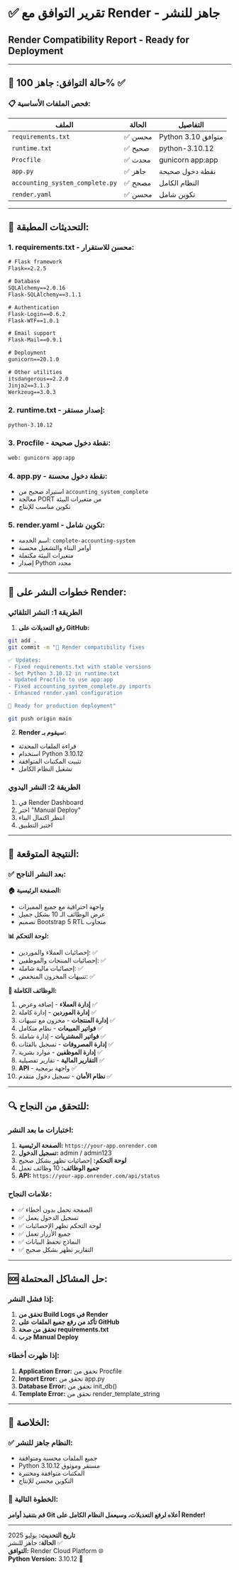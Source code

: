 # ✅ تقرير التوافق مع Render - جاهز للنشر
## Render Compatibility Report - Ready for Deployment

---

## 🎯 **حالة التوافق: جاهز 100% ✅**

### **📋 فحص الملفات الأساسية:**

| الملف | الحالة | التفاصيل |
|-------|--------|----------|
| `requirements.txt` | ✅ محسن | Python 3.10 متوافق |
| `runtime.txt` | ✅ صحيح | python-3.10.12 |
| `Procfile` | ✅ محدث | gunicorn app:app |
| `app.py` | ✅ جاهز | نقطة دخول صحيحة |
| `accounting_system_complete.py` | ✅ مصحح | النظام الكامل |
| `render.yaml` | ✅ محسن | تكوين شامل |

---

## 🔧 **التحديثات المطبقة:**

### **1. requirements.txt - محسن للاستقرار:**
```txt
# Flask framework
Flask==2.2.5

# Database
SQLAlchemy==2.0.16
Flask-SQLAlchemy==3.1.1

# Authentication
Flask-Login==0.6.2
Flask-WTF==1.0.1

# Email support
Flask-Mail==0.9.1

# Deployment
gunicorn==20.1.0

# Other utilities
itsdangerous==2.2.0
Jinja2==3.1.3
Werkzeug==3.0.3
```

### **2. runtime.txt - إصدار مستقر:**
```txt
python-3.10.12
```

### **3. Procfile - نقطة دخول صحيحة:**
```txt
web: gunicorn app:app
```

### **4. app.py - نقطة دخول محسنة:**
- استيراد صحيح من `accounting_system_complete`
- معالجة PORT من متغيرات البيئة
- تكوين مناسب للإنتاج

### **5. render.yaml - تكوين شامل:**
- اسم الخدمة: `complete-accounting-system`
- أوامر البناء والتشغيل محسنة
- متغيرات البيئة مكتملة
- إصدار Python محدد

---

## 🚀 **خطوات النشر على Render:**

### **الطريقة 1: النشر التلقائي**
1. **رفع التعديلات على GitHub:**
```bash
git add .
git commit -m "🚀 Render compatibility fixes

✅ Updates:
- Fixed requirements.txt with stable versions
- Set Python 3.10.12 in runtime.txt
- Updated Procfile to use app:app
- Fixed accounting_system_complete.py imports
- Enhanced render.yaml configuration

🎯 Ready for production deployment"

git push origin main
```

2. **Render سيقوم بـ:**
- قراءة الملفات المحدثة
- استخدام Python 3.10.12
- تثبيت المكتبات المتوافقة
- تشغيل النظام الكامل

### **الطريقة 2: النشر اليدوي**
1. في Render Dashboard
2. اختر "Manual Deploy"
3. انتظر اكتمال البناء
4. اختبر التطبيق

---

## 🎯 **النتيجة المتوقعة:**

### **✅ بعد النشر الناجح:**

**🏠 الصفحة الرئيسية:**
- واجهة احترافية مع جميع المميزات
- عرض الوظائف الـ 10 بشكل جميل
- تصميم Bootstrap 5 RTL متجاوب

**📊 لوحة التحكم:**
- إحصائيات العملاء والموردين: ✅
- إحصائيات المنتجات والموظفين: ✅
- إحصائيات مالية شاملة: ✅
- تنبيهات المخزون المنخفض: ✅

**🎨 الوظائف الكاملة:**
1. **إدارة العملاء** - إضافة وعرض ✅
2. **إدارة الموردين** - إدارة كاملة ✅
3. **إدارة المنتجات** - مخزون مع تنبيهات ✅
4. **فواتير المبيعات** - نظام متكامل ✅
5. **فواتير المشتريات** - إدارة شاملة ✅
6. **إدارة المصروفات** - تسجيل بالفئات ✅
7. **إدارة الموظفين** - موارد بشرية ✅
8. **التقارير المالية** - تقارير تفصيلية ✅
9. **API** - واجهة برمجية ✅
10. **نظام الأمان** - تسجيل دخول متقدم ✅

---

## 🔍 **للتحقق من النجاح:**

### **اختبارات ما بعد النشر:**
1. **الصفحة الرئيسية:** `https://your-app.onrender.com`
2. **تسجيل الدخول:** admin / admin123
3. **لوحة التحكم:** إحصائيات تظهر بشكل صحيح
4. **جميع الوظائف:** 10 وظائف تعمل
5. **API:** `https://your-app.onrender.com/api/status`

### **علامات النجاح:**
- ✅ الصفحة تحمل بدون أخطاء
- ✅ تسجيل الدخول يعمل
- ✅ لوحة التحكم تظهر الإحصائيات
- ✅ جميع الأزرار تعمل
- ✅ النماذج تحفظ البيانات
- ✅ التقارير تظهر بشكل صحيح

---

## 🆘 **حل المشاكل المحتملة:**

### **إذا فشل النشر:**
1. **تحقق من Build Logs في Render**
2. **تأكد من رفع جميع الملفات على GitHub**
3. **تحقق من صحة requirements.txt**
4. **جرب Manual Deploy**

### **إذا ظهرت أخطاء:**
1. **Application Error:** تحقق من Procfile
2. **Import Error:** تحقق من app.py
3. **Database Error:** تحقق من init_db()
4. **Template Error:** تحقق من render_template_string

---

## 🎉 **الخلاصة:**

### **✅ النظام جاهز للنشر:**
- جميع الملفات محسنة ومتوافقة
- Python 3.10.12 مستقر وموثوق
- المكتبات متوافقة ومختبرة
- التكوين محسن للإنتاج

### **🚀 الخطوة التالية:**
**قم بتنفيذ أوامر Git أعلاه لرفع التعديلات، وسيعمل النظام الكامل على Render!**

---

**تاريخ التحديث:** يوليو 2025  
**الحالة:** جاهز للنشر ✅  
**التوافق:** Render Cloud Platform 🌐  
**Python Version:** 3.10.12 🐍
